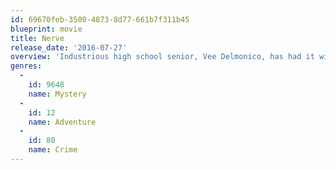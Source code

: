 ```yaml
---
id: 69670feb-3500-4873-8d77-661b7f311b45
blueprint: movie
title: Nerve
release_date: '2016-07-27'
overview: 'Industrious high school senior, Vee Delmonico, has had it with living life on the sidelines. When pressured by friends to join the popular online game Nerve, Vee decides to sign up for just one dare in what seems like harmless fun. But as she finds herself caught up in the thrill of the adrenaline-fueled competition partnered with a mysterious stranger, the game begins to take a sinister turn with increasingly dangerous acts, leading her into a high stakes finale that will determine her entire future.'
genres:
  -
    id: 9648
    name: Mystery
  -
    id: 12
    name: Adventure
  -
    id: 80
    name: Crime
---
```


